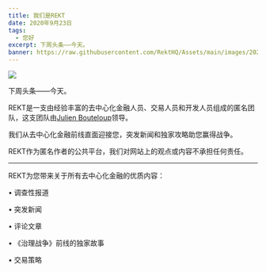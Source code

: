 ```yaml
---
title: 我们是REKT
date: 2020年9月23日
tags:
  - 您好
excerpt: 下周头条——今天。
banner: https://raw.githubusercontent.com/RektHQ/Assets/main/images/2020/09/logospectral-1.svg
---
```


![](https://raw.githubusercontent.com/RektHQ/Assets/main/images/2020/09/logospectral-1.svg)

下周头条——今天。

REKT是一支由经验丰富的去中心化金融人员、交易人员和开发人员组成的匿名团队，这支团队由[Julien Bouteloup](https://twitter.com/bneiluj)领导。

我们从去中心化金融前线直面迎接您，突发新闻和独家攻略助您赢得战争。

REKT作为匿名作者的公共平台，我们对网站上的观点或内容不承担任何责任。
________________________________________

REKT为您带来关于所有去中心化金融的优质内容：

•	调查性报道

•	突发新闻

•	评论文章

•	《治理战争》前线的独家故事

•	交易策略



